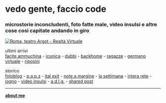 # vedo gente, faccio code      

### microstorie inconcludenti, foto fatte male, video insulsi e altre cose così capitate andando in giro     

[![](https://drive.google.com/uc?id=1OX5hbqHbB4d9ajozpDWL9Ztb4wdq1QsM "Roma, teatro Argot - Realtà Virtuale")](https://www.flickr.com/photos/cacioman)  

ultimi arrivi  
[facite ammuchina](https://cacioman.github.io/20wk09-lasettimana.html) - [iconica](https://www.flickr.com/gp/cacioman/iXxqFj) - [dubbi](https://cacioman.github.io/20wk08-lasettimana.html) - [backhome](https://youtu.be/DR948G9uoOQ) - [ragazze](https://www.flickr.com/gp/cacioman/W4ra2g) - [germano virtuale](https://cacioman.github.io/20wk08-germanovirtuale-lettioquasi.html) - [riposini](https://www.flickr.com/gp/cacioman/8DxY02)     

storico  
[fotoblog](https://www.flickr.com/photos/cacioman) - [p.a.p.z](https://cacioman.github.io/papz.html) - [ital exit](https://cacioman.github.io/italexit.html) - [note a margine](https://cacioman.github.io/incrociati.html) - [la settimana](https://cacioman.github.io/lasettimana.html) - [intera rete](https://cacioman.github.io/interarete.html) - [jogno](https://cacioman.github.io/jogno.html) - [video insulsi](https://www.youtube.com/channel/UCDoy-lXaaJVugJ9bLVSXGJw?view_as=subscriber) - [a.d.l.g.](https://www.youtube.com/channel/UC8B2bq3VdPtSeLzryWwNAlQ) - [shared post](https://t.me/cacioshared)     

---
 [**about me**](https://cacioman.github.io/aboutme.html)   
